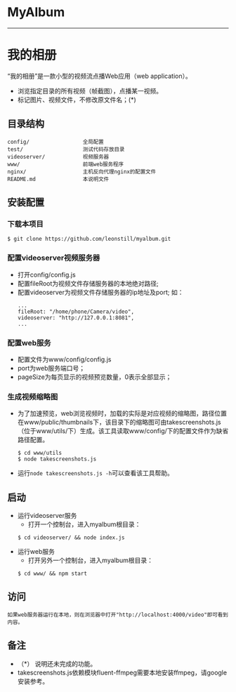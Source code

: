 MyAlbum
===
---

# 我的相册
“我的相册”是一款小型的视频流点播Web应用（web application）。
- 浏览指定目录的所有视频（帧截图），点播某一视频。
- 标记图片、视频文件，不修改原文件名；(*)


## 目录结构
```
config/                 全局配置
test/                   测试代码存放目录
videoserver/            视频服务器
www/                    前端web服务程序
nginx/                  主机反向代理nginx的配置文件
README.md               本说明文件
```
## 安装配置
###  下载本项目
```
$ git clone https://github.com/leonstill/myalbum.git 
```

###  配置videoserver视频服务器

- 打开config/config.js
- 配置fileRoot为视频文件存储服务器的本地绝对路径;
- 配置videoserver为视频文件存储服务器的ip地址及port;
如：
    ```
    ...
    fileRoot: "/home/phone/Camera/video",
    videoserver: "http://127.0.0.1:8081", 
    ...
    ```

###  配置web服务
- 配置文件为www/config/config.js
- port为web服务端口号；
- pageSize为每页显示的视频预览数量，0表示全部显示；

###  生成视频缩略图
- 为了加速预览，web浏览视频时，加载的实际是对应视频的缩略图，路径位置在www/public/thumbnails下，该目录下的缩略图可由takescreenshots.js（位于www/utils/下）生成。该工具读取www/config/下的配置文件作为缺省路径配置。
    ```
    $ cd www/utils
    $ node takescreenshots.js
    ```
- 运行`node takescreenshots.js -h`可以查看该工具帮助。

## 启动
- 运行videoserver服务
    + 打开一个控制台，进入myalbum根目录：
    ```
    $ cd videoserver/ && node index.js
    ```
- 运行web服务
    + 打开另外一个控制台，进入myalbum根目录：
    ```
    $ cd www/ && npm start
    ```

## 访问
    如果web服务器运行在本地，则在浏览器中打开"http://localhost:4000/video"即可看到内容。
    
    
## 备注
-  （*） 说明还未完成的功能。
-  takescreenshots.js依赖模块fluent-ffmpeg需要本地安装ffmpeg，请google安装参考。